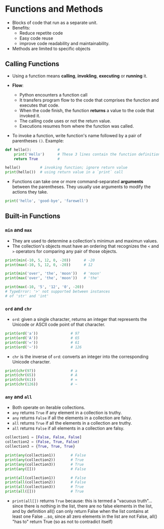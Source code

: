 # Functions and Methods

- Blocks of code that run as a separate unit.
- Benefits:
    - Reduce repetite code
    - Easy code reuse
    - improve code readability and maintainability.
- Methods are limited to specific objects

## Calling Functions

- Using a function means **calling**, **invokling**, **executing** or **running** it.
- **Flow**: 
    - Python encounters a function call
    - It transfers program flow to the code that comprises the function and executes that code.
    - When the code finish, the function **returns** a value to the code that invoked it.
    - The calling code uses or not the return value.
    - Executions resumes from where the function was called.

- To invoke a function, write function's name followed by a pair of parentheses `()`. Example:

```python
def hello():            #
    print('Hello')      # These 3 lines contain the function definition
    return True         #

hello()         # invoking function; ignore return value
print(hello())  # using return value in a `print` call
```
- Functions can take one or more command-separated **arguments** between the parentheses. They usually use arguments to modify the actions they take.

```python
print('hello', 'good-bye', 'farewell')
```

## Built-in Functions

### `min` and `max`

- They are used to determine a collection's minimun and maximun values.
- The collection's objects must have an ordering that recognizes the `<` and `>` operators for comparing any pair of those objects.

```python
print(min(-10, 5, 12, 0, -20))      # -20
print(max(-10, 5, 12, 0, -20))      # 12

print(min('over', 'the', 'moon'))   # 'moon'
print(max('over', 'the', 'moon'))   # 'the'

print(max(-10, '5', '12', '0', -20))
# TypeError: '>' not supported between instances
# of 'str' and 'int'
```

### `ord` and `chr`

- `ord`: given a single character, returns an integer that represents the Unicode or ASCII code point of that character.

```python
print(ord('a'))               # 97
print(ord('A'))               # 65
print(ord('='))               # 61
print(ord('~'))               # 126
```
- `chr` is the inverse of `ord`: converts an integer into the corresponding Unicode character.

```python
print(chr(97))                # a
print(chr(65))                # A
print(chr(61))                # =
print(chr(126))               # ~
```

### `any` and `all`

- Both operate on iterable collections.
- `any` returns `True` if any element in a collection is truthy.
- `any` returns `False` if all the elements in a collection are falsy.
- `all` returns `True` if all the elements in a collection are truthy.
- `all` returns `False` if all elements in a collection are falsy.

```python
collection1 = [False, False, False]
collection2 = (False, True, False)
collection3 = {True, True, True}

print(any(collection1))       # False
print(any(collection2))       # True
print(any(collection3))       # True
print(any([]))                # False

print(all(collection1))       # False
print(all(collection2))       # False
print(all(collection3))       # True
print(all([]))                # True
```
- `print(all[])` returns `True` because: this is termed a "vacuous truth"... since there is nothing in the list, there are no false elements in the list, and by definition all() can only return False when the list contains at least one False ...so, since all zero elements in the list are not False, all() "has to" return True (so as not to contradict itself)